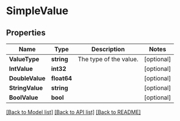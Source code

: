 # SimpleValue

## Properties

Name | Type | Description | Notes
------------ | ------------- | ------------- | -------------
**ValueType** | **string** | The type of the value.  | [optional] 
**IntValue** | **int32** |  | [optional] 
**DoubleValue** | **float64** |  | [optional] 
**StringValue** | **string** |  | [optional] 
**BoolValue** | **bool** |  | [optional] 

[[Back to Model list]](../README.md#documentation-for-models) [[Back to API list]](../README.md#documentation-for-api-endpoints) [[Back to README]](../README.md)


